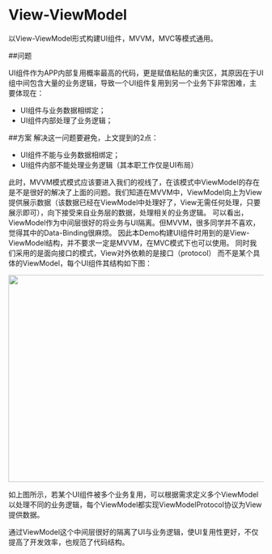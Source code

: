 # View-ViewModel
以View-ViewModel形式构建UI组件，MVVM，MVC等模式通用。

##问题

UI组件作为APP内部复用概率最高的代码，更是赋值粘贴的重灾区，其原因在于UI组中间包含大量的业务逻辑，导致一个UI组件复用到另一个业务下非常困难，主要体现在：
* UI组件与业务数据相绑定；
* UI组件内部处理了业务逻辑；

##方案
解决这一问题要避免，上文提到的2点：
* UI组件不能与业务数据相绑定；
* UI组件内部不能处理业务逻辑（其本职工作仅是UI布局）

此时，MVVM模式模式应该要进入我们的视线了，在该模式中ViewModel的存在是不是很好的解决了上面的问题。我们知道在MVVM中，ViewModel向上为View提供展示数据（该数据已经在ViewModel中处理好了，View无需任何处理，只要展示即可），向下接受来自业务层的数据，处理相关的业务逻辑。
可以看出，ViewModel作为中间层很好的将业务与UI隔离。但MVVM，很多同学并不喜欢，觉得其中的Data-Binding很麻烦。
因此本Demo构建UI组件时用到的是View-ViewModel结构，并不要求一定是MVVM，在MVC模式下也可以使用。
同时我们采用的是面向接口的模式，View对外依赖的是接口（protocol） 而不是某个具体的ViewModel，每个UI组件其结构如下图：

<img src="https://github.com/zxingshawn/View-ViewModel/raw/master/images/View-ViewModel.png" width=516 height=409 />

如上图所示，若某个UI组件被多个业务复用，可以根据需求定义多个ViewModel以处理不同的业务逻辑，每个ViewModel都实现ViewModelProtocol协议为View提供数据。

通过ViewModel这个中间层很好的隔离了UI与业务逻辑，使UI复用性更好，不仅提高了开发效率，也规范了代码结构。


